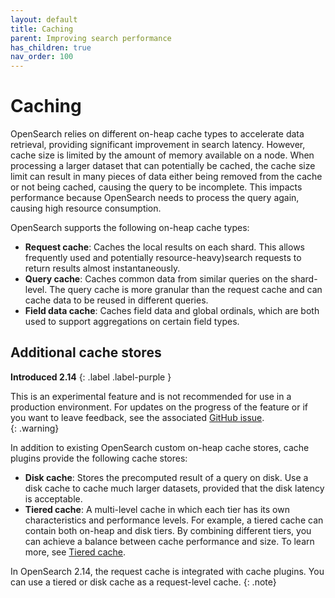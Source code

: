 ```yaml
---
layout: default
title: Caching
parent: Improving search performance
has_children: true
nav_order: 100
---
```


# Caching

OpenSearch relies on different on-heap cache types to accelerate data retrieval, providing significant improvement in search latency. However, cache size is limited by the amount of memory available on a node. When processing a larger dataset that can potentially be cached, the cache size limit can result in many pieces of data either being removed from the cache or not being cached, causing the query to be incomplete. This impacts performance because OpenSearch needs to process the query again, causing high resource consumption.

OpenSearch supports the following on-heap cache types:

- **Request cache**: Caches the local results on each shard. This allows frequently used and potentially resource-heavy)search requests to return results almost instantaneously. 
- **Query cache**:  Caches common data from similar queries on the shard-level. The query cache is more granular than the request cache and can cache data to be reused in different queries.
- **Field data cache**: Caches field data and global ordinals, which are both used to support aggregations on certain field types.

## Additional cache stores

**Introduced 2.14**
{: .label .label-purple }

This is an experimental feature and is not recommended for use in a production environment. For updates on the progress of the feature or if you want to leave feedback, see the associated [GitHub issue](https://github.com/opensearch-project/OpenSearch/issues/10024).    
{: .warning}

In addition to existing OpenSearch custom on-heap cache stores, cache plugins provide the following cache stores: 

- **Disk cache**: Stores the precomputed result of a query on disk. Use a disk cache to cache much larger datasets, provided that the disk latency is acceptable.
- **Tiered cache**: A multi-level cache in which each tier has its own characteristics and performance levels. For example, a tiered cache can contain both on-heap and disk tiers. By combining different tiers, you can achieve a balance between cache performance and size. To learn more, see [Tiered cache]({{site.url}}{{site.baseurl}}/search-plugins/caching/tiered-cache/).

In OpenSearch 2.14, the request cache is integrated with cache plugins. You can use a tiered or disk cache as a request-level cache.
{: .note}
